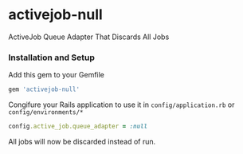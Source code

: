 # activejob-null
ActiveJob Queue Adapter That Discards All Jobs

### Installation and Setup

Add this gem to your Gemfile

```ruby
gem 'activejob-null'
```

Congifure your Rails application to use it in `config/application.rb` or `config/environments/*`

```ruby
config.active_job.queue_adapter = :null
```

All jobs will now be discarded instead of run.
